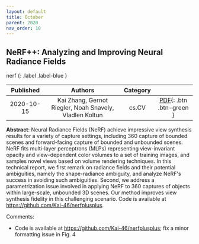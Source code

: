 ```yaml
---
layout: default
title: October
parent: 2020
nav_order: 10
---
```

<!---metadata--->

## NeRF++: Analyzing and Improving Neural Radiance Fields

nerf
{: .label .label-blue }

| Published | Authors | Category | |
|:---:|:---:|:---:|:---:|
| 2020-10-15 | Kai Zhang, Gernot Riegler, Noah Snavely, Vladlen Koltun | cs.CV | [PDF](http://arxiv.org/pdf/2010.07492v2){: .btn .btn-green } |

**Abstract**: Neural Radiance Fields (NeRF) achieve impressive view synthesis results for a
variety of capture settings, including 360 capture of bounded scenes and
forward-facing capture of bounded and unbounded scenes. NeRF fits multi-layer
perceptrons (MLPs) representing view-invariant opacity and view-dependent color
volumes to a set of training images, and samples novel views based on volume
rendering techniques. In this technical report, we first remark on radiance
fields and their potential ambiguities, namely the shape-radiance ambiguity,
and analyze NeRF's success in avoiding such ambiguities. Second, we address a
parametrization issue involved in applying NeRF to 360 captures of objects
within large-scale, unbounded 3D scenes. Our method improves view synthesis
fidelity in this challenging scenario. Code is available at
https://github.com/Kai-46/nerfplusplus.

Comments:
- Code is available at https://github.com/Kai-46/nerfplusplus; fix a
  minor formatting issue in Fig. 4